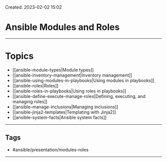 Created: 2023-02-02 15:02
# Ansible Modules and Roles
---
# Topics
- [[ansible-module-types|Module types]]
- [[ansible-inventory-management|Inventory management]]
- [[ansible-using-modules-in-playbooks|Using modules in playbooks]]
- [[ansible-roles|Roles]]
- [[ansible-roles-in-playbooks|Using roles in playbooks]]
- [[ansible-define-execute-manage-roles|Defining, executing, and managing roles]]
- [[ansible-manage-inclusions|Managing inclusions]]
- [[ansible-jinja2-templates|Templating with Jinja2]]
- [[ansible-system-facts|Ansible system facts]]
---
## Tags
- #ansible/presentation/modules-roles
---